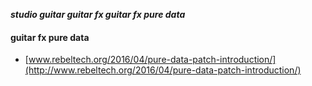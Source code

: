 _**studio guitar guitar fx guitar fx pure data**_

#### guitar fx pure data

- [www.rebeltech.org/2016/04/pure-data-patch-introduction/](http://www.rebeltech.org/2016/04/pure-data-patch-introduction/)
